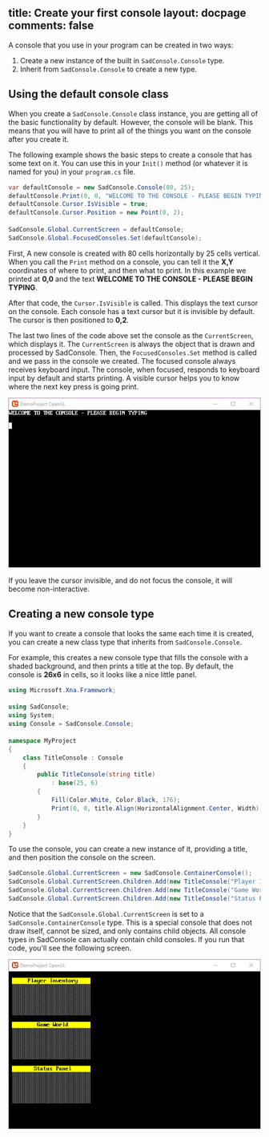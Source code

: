 title: Create your first console
layout: docpage
comments: false
---

A console that you use in your program can be created in two ways:

01. Create a new instance of the built in `SadConsole.Console` type.
01. Inherit from `SadConsole.Console` to create a new type.

## Using the default console class

When you create a `SadConsole.Console` class instance, you are getting all of the basic functionality by default. However, the console will be blank. This means that you will have to print all of the things you want on the console after you create it. 

The following example shows the basic steps to create a console that has some text on it. You can use this in your `Init()` method (or whatever it is named for you) in your `program.cs` file.

```csharp
var defaultConsole = new SadConsole.Console(80, 25);
defaultConsole.Print(0, 0, "WELCOME TO THE CONSOLE - PLEASE BEGIN TYPING");
defaultConsole.Cursor.IsVisible = true;
defaultConsole.Cursor.Position = new Point(0, 2);

SadConsole.Global.CurrentScreen = defaultConsole;
SadConsole.Global.FocusedConsoles.Set(defaultConsole);
```

First, A new console is created with 80 cells horizontally by 25 cells vertical. When you call the `Print` method on a console, you can tell it the **X,Y** coordinates of where to print, and then what to print. In this example we printed at **0,0** and the text **WELCOME TO THE CONSOLE - PLEASE BEGIN TYPING**.

After that code, the `Cursor.IsVisible` is called. This displays the text cursor on the console. Each console has a text cursor but it is invisible by default. The cursor is then positioned to **0,2**.

The last two lines of the code above set the console as the `CurrentScreen`, which displays it. The `CurrentScreen` is always the object that is drawn and processed by SadConsole. Then, the `FocusedConsoles.Set` method is called and we pass in the console we created. The focused console always receives keyboard input. The console, when focused, responds to keyboard input by default and starts printing. A visible cursor helps you to know where the next key press is going print.

![first console created](images/how-to-create-and-print-on-a-console/first-console.png)

If you leave the cursor invisible, and do not focus the console, it will become non-interactive. 

## Creating a new console type

If you want to create a console that looks the same each time it is created, you can create a new class type that inherits from `SadConsole.Console`.

For example, this creates a new console type that fills the console with a shaded background, and then prints a title at the top. By default, the console is **26x6** in cells, so it looks like a nice little panel.

```csharp
using Microsoft.Xna.Framework;

using SadConsole;
using System;
using Console = SadConsole.Console;

namespace MyProject
{
    class TitleConsole : Console
    {
        public TitleConsole(string title)
            : base(25, 6)
        {
            Fill(Color.White, Color.Black, 176);
            Print(0, 0, title.Align(HorizontalAlignment.Center, Width), Color.Black, Color.Yellow);
        }
    }
}
```

To use the console, you can create a new instance of it, providing a title, and then position the console on the screen.

```csharp
SadConsole.Global.CurrentScreen = new SadConsole.ContainerConsole();
SadConsole.Global.CurrentScreen.Children.Add(new TitleConsole("Player Inventory") { Position = new Point(1, 1) });
SadConsole.Global.CurrentScreen.Children.Add(new TitleConsole("Game World") { Position = new Point(1, 8) });
SadConsole.Global.CurrentScreen.Children.Add(new TitleConsole("Status Panel") { Position = new Point(1, 15) });
```

Notice that the `SadConsole.Global.CurrentScreen` is set to a `SadConsole.ContainerConsole` type. This is a special console that does not draw itself, cannot be sized, and only contains child objects. All console types in SadConsole can actually contain child consoles. If you run that code, you'll see the following screen.

![first console created](images/how-to-create-and-print-on-a-console/second-console.png)